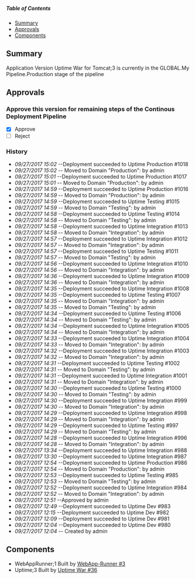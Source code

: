 ##### Table of Contents
+ [Summary](#summary)
+ [Approvals](#approvals)
+ [Components](#components)
## Summary
Application Version Uptime War for Tomcat;3 is currently in the GLOBAL.My Pipeline.Production stage of the pipeline
## Approvals
### Approve this version for remaining steps of the Continous Deployment Pipeline
- [X] Approve
- [ ] Reject
### History
* *09/27/2017 15:02* --Deployment succeeded to Uptime Production #1018
* *09/27/2017 15:02* -- Moved to Domain "Production": 
 by admin
* *09/27/2017 15:01* --Deployment succeeded to Uptime Production #1017
* *09/27/2017 15:01* -- Moved to Domain "Production": 
 by admin
* *09/27/2017 14:59* --Deployment succeeded to Uptime Production #1016
* *09/27/2017 14:59* -- Moved to Domain "Production": 
 by admin
* *09/27/2017 14:59* --Deployment succeeded to Uptime Testing #1015
* *09/27/2017 14:59* -- Moved to Domain "Testing": 
 by admin
* *09/27/2017 14:58* --Deployment succeeded to Uptime Testing #1014
* *09/27/2017 14:58* -- Moved to Domain "Testing": 
 by admin
* *09/27/2017 14:58* --Deployment succeeded to Uptime Integration #1013
* *09/27/2017 14:58* -- Moved to Domain "Integration": 
 by admin
* *09/27/2017 14:57* --Deployment succeeded to Uptime Integration #1012
* *09/27/2017 14:57* -- Moved to Domain "Integration": 
 by admin
* *09/27/2017 14:57* --Deployment succeeded to Uptime Testing #1011
* *09/27/2017 14:57* -- Moved to Domain "Testing": 
 by admin
* *09/27/2017 14:56* --Deployment succeeded to Uptime Integration #1010
* *09/27/2017 14:56* -- Moved to Domain "Integration": 
 by admin
* *09/27/2017 14:36* --Deployment succeeded to Uptime Integration #1009
* *09/27/2017 14:36* -- Moved to Domain "Integration": 
 by admin
* *09/27/2017 14:35* --Deployment succeeded to Uptime Integration #1008
* *09/27/2017 14:35* --Deployment succeeded to Uptime Testing #1007
* *09/27/2017 14:35* -- Moved to Domain "Integration": 
 by admin
* *09/27/2017 14:35* -- Moved to Domain "Testing": 
 by admin
* *09/27/2017 14:34* --Deployment succeeded to Uptime Testing #1006
* *09/27/2017 14:34* -- Moved to Domain "Testing": 
 by admin
* *09/27/2017 14:34* --Deployment succeeded to Uptime Integration #1005
* *09/27/2017 14:34* -- Moved to Domain "Integration": 
 by admin
* *09/27/2017 14:33* --Deployment succeeded to Uptime Integration #1004
* *09/27/2017 14:33* -- Moved to Domain "Integration": 
 by admin
* *09/27/2017 14:32* --Deployment succeeded to Uptime Integration #1003
* *09/27/2017 14:32* -- Moved to Domain "Integration": 
 by admin
* *09/27/2017 14:31* --Deployment succeeded to Uptime Testing #1002
* *09/27/2017 14:31* -- Moved to Domain "Testing": 
 by admin
* *09/27/2017 14:31* --Deployment succeeded to Uptime Integration #1001
* *09/27/2017 14:31* -- Moved to Domain "Integration": 
 by admin
* *09/27/2017 14:30* --Deployment succeeded to Uptime Testing #1000
* *09/27/2017 14:30* -- Moved to Domain "Testing": 
 by admin
* *09/27/2017 14:30* --Deployment succeeded to Uptime Integration #999
* *09/27/2017 14:30* -- Moved to Domain "Integration": 
 by admin
* *09/27/2017 14:29* --Deployment succeeded to Uptime Integration #998
* *09/27/2017 14:29* -- Moved to Domain "Integration": 
 by admin
* *09/27/2017 14:29* --Deployment succeeded to Uptime Testing #997
* *09/27/2017 14:29* -- Moved to Domain "Testing": 
 by admin
* *09/27/2017 14:28* --Deployment succeeded to Uptime Integration #996
* *09/27/2017 14:28* -- Moved to Domain "Integration": 
 by admin
* *09/27/2017 13:34* --Deployment succeeded to Uptime Integration #988
* *09/27/2017 13:30* --Deployment succeeded to Uptime Integration #987
* *09/27/2017 12:54* --Deployment succeeded to Uptime Production #986
* *09/27/2017 12:54* -- Moved to Domain "Production": 
 by admin
* *09/27/2017 12:53* --Deployment succeeded to Uptime Testing #985
* *09/27/2017 12:53* -- Moved to Domain "Testing": 
 by admin
* *09/27/2017 12:52* --Deployment succeeded to Uptime Integration #984
* *09/27/2017 12:52* -- Moved to Domain "Integration": 
 by admin
* *09/27/2017 12:51* --Approved by admin
* *09/27/2017 12:49* --Deployment succeeded to Uptime Dev #983
* *09/27/2017 12:15* --Deployment succeeded to Uptime Dev #982
* *09/27/2017 12:09* --Deployment succeeded to Uptime Dev #981
* *09/27/2017 12:04* --Deployment succeeded to Uptime Dev #980
* *09/27/2017 12:04* -- Created by admin
## Components
* WebAppRunner;1 Built by [WebApp-Runner #3](http://rocket:28080/job/WebApp-Runner/3)
* Uptime;3 Built by [Uptime War #36](http://rocket:28080/job/Uptime%20War/36)
